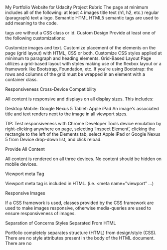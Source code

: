 My Portfolio Website for Udacity Project Rubric The page at minimum includes all of the following: at least 4 images title text (h1, h2, etc.) regular (paragraph) text a logo. Semantic HTML HTML5 semantic tags are used to add meaning to the code.

tags are without a CSS class or id.
Custom Design Provide at least one of the following customizations:

Customize images and text. Customize placement of the elements on the page (grid layout) with HTML, CSS or both. Customize CSS styles applied at minimum to paragraph and heading elements. Grid-Based Layout Page utilizes a grid-based layout with styles making use of the flexbox layout or a framework like Bootstrap, Foundation, etc. If you're using Bootstrap: the rows and columns of the grid must be wrapped in an element with a container class.

Responsiveness Cross-Device Compatibility

All content is responsive and displays on all display sizes. This includes:

Desktop Mobile: Google Nexus 5 Tablet: Apple iPad An image's associated title and text renders next to the image in all viewport sizes.

TIP: Test responsiveness with Chrome Developer Tools device emulation by right-clicking anywhere on page, selecting ‘Inspect Element’, clicking the rectangle to the left of the Elements tab, select Apple iPad or Google Nexus 5 from Device drop-down list, and click reload.

Provide All Content

All content is rendered on all three devices. No content should be hidden on mobile devices.

Viewport meta Tag

Viewport meta tag is included in HTML. (i.e. <meta name=”viewport” …)

Responsive Images

If a CSS framework is used, classes provided by the CSS framework are used to make images responsive, otherwise media-queries are used to ensure responsiveness of images.

Separation of Concerns Styles Separated From HTML

Portfolio completely separates structure (HTML) from design/style (CSS). There are no style attributes present in the body of the HTML document. There are no <style> elements in the document.

Note: It is acceptable to include height and width attributes in elements.

File structure Files are organized with a directory structure that separates files based on functionality. For example: css/ for stylesheets img/ for images js/ for JavaScript files

Code Quality HTML Formatting rules

All code ( HTML element names, attributes, attribute values) is lowercase (except text/CDATA). Code does not have trailing white spaces. Indentation is consistent (either all tabs or all 2 spaces or all 4 spaces etc). Code uses a new line for every block, list or table element and indent every such child element (it's acceptable to put all elements in one line). [Optional] When quoting attribute values, code uses double quotation marks. HTML Style Rules

HTML documents use HTML5 <!doctype html>. Code passes HTML and CSS validators. [Optional]Code does not use entity references unless necessary e.g. characters with special meaning in HTML (like < and &) as well as control or “invisible” characters (like no-break spaces). [Optional]Code omits type attributes for style sheets and scripts. CSS Formatting Rules

Code does not have trailing white spaces. Indentation is consistent (either all tabs or all 2 spaces or all 4 spaces etc). Code indents all block content, that is rules within rules as well as declarations to reflect hierarchy and improve understanding. Code uses a semicolon after every declaration for consistency and extensibility reasons. Code always uses a space after a property name's colon, but no space between property and colon, for consistency reasons. Code always use a single space between the last selector and the opening brace that begins the declaration block. Code always start a new line for each selector and declaration. Code always put a blank line (two line breaks) between rules. [Optional] Code uses double quotation marks for attribute selectors or property values. Do not use quotation marks in URI values (url()). CSS Style Rules

Code uses meaningful or generic ID and class names that are as short as possible but as long as necessary. Code does not use element names in conjunction with IDs or classes. Code uses shorthand properties where possible. [Optional] Code omits unit specification after 0 values. [Optional] Code includes leading 0s in decimal values for readability. [Optional] Code uses 3-character hexadecimal notation where possible. [Optional] Code separate words in ID and class names by a hyphen. *[Optional] Code avoids user agent detection as well as CSS "hacks"—try a different approach first. General Meta Rules

HTML templates and documents use UTF-8 encoding. (no BOM) i.e. . [Optional] Mark todos and action items with TODO My design choices and notes Given the guideline of the rubric, I have made the following choices in designing this website:

Use CSS without a framework such as Bootstrap. ( I am already quite familiar with Bootstrap and I want to learn another method. Particularly CSS GRID ). I used some CSS grid and some CSS flexbox. Both were kind of tricky to get to work the way I wanted. I think I like grid better of the two after completing this project. But I still much prefer Bootstrap, but realize how much trimmed down the html was for this project without using.
